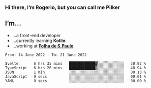 ### Hi there, I’m Rogerio, but you can call me Pilker

## I’m…
- …a front-end developer
- …currently learning **Kotlin**
- …working at [**Folha de S.Paulo**](https://www.folha.com.br/)

<!--START_SECTION:waka-->

```text
From: 14 June 2022 - To: 21 June 2022

Svelte       6 hrs 35 mins   ████████████▓░░░░░░░░░░░░   50.92 %
TypeScript   6 hrs 20 mins   ████████████▒░░░░░░░░░░░░   48.94 %
JSON         1 min           ░░░░░░░░░░░░░░░░░░░░░░░░░   00.13 %
JavaScript   0 secs          ░░░░░░░░░░░░░░░░░░░░░░░░░   00.01 %
YAML         0 secs          ░░░░░░░░░░░░░░░░░░░░░░░░░   00.00 %
```

<!--END_SECTION:waka-->
